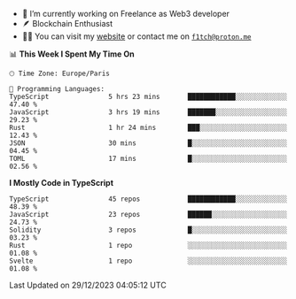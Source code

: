 - 🔭 I’m currently working on Freelance as Web3 developer
- 🪶 Blockchain Enthusiast
- 👨‍💻 You can visit my [website](https://f1tch.xyz) or contact me on [`f1tch@proton.me`](mailto:f1tch@proton.me)

<!--START_SECTION:waka-->
📊 **This Week I Spent My Time On** 

```text
🕑︎ Time Zone: Europe/Paris

💬 Programming Languages: 
TypeScript               5 hrs 23 mins       ████████████░░░░░░░░░░░░░   47.40 % 
JavaScript               3 hrs 19 mins       ███████░░░░░░░░░░░░░░░░░░   29.23 % 
Rust                     1 hr 24 mins        ███░░░░░░░░░░░░░░░░░░░░░░   12.43 % 
JSON                     30 mins             █░░░░░░░░░░░░░░░░░░░░░░░░   04.45 % 
TOML                     17 mins             █░░░░░░░░░░░░░░░░░░░░░░░░   02.56 % 
```

**I Mostly Code in TypeScript** 

```text
TypeScript               45 repos            ████████████░░░░░░░░░░░░░   48.39 % 
JavaScript               23 repos            ██████░░░░░░░░░░░░░░░░░░░   24.73 % 
Solidity                 3 repos             █░░░░░░░░░░░░░░░░░░░░░░░░   03.23 % 
Rust                     1 repo              ░░░░░░░░░░░░░░░░░░░░░░░░░   01.08 % 
Svelte                   1 repo              ░░░░░░░░░░░░░░░░░░░░░░░░░   01.08 % 
```




 Last Updated on 29/12/2023 04:05:12 UTC
<!--END_SECTION:waka-->
